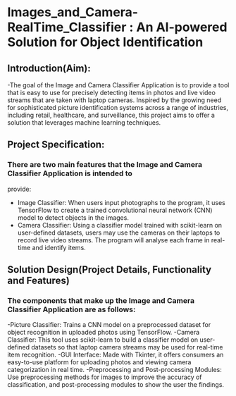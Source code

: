 # Images_and_Camera-RealTime_Classifier : An AI-powered Solution for Object Identification

## Introduction(Aim):
-The goal of the Image and Camera Classifier Application is to provide a tool that is easy to use
for precisely detecting items in photos and live video streams that are taken with laptop cameras.
Inspired by the growing need for sophisticated picture identification systems across a range of
industries, including retail, healthcare, and surveillance, this project aims to offer a solution that
leverages machine learning techniques.

## Project Specification:
### There are two main features that the Image and Camera Classifier Application is intended to
provide:
- Image Classifier: When users input photographs to the program, it uses TensorFlow to
create a trained convolutional neural network (CNN) model to detect objects in the
images.
- Camera Classifier: Using a classifier model trained with scikit-learn on user-defined
datasets, users may use the cameras on their laptops to record live video streams. The
program will analyse each frame in real-time and identify items.

## Solution Design(Project Details, Functionality and Features)
### The components that make up the Image and Camera Classifier Application are as follows:
-Picture Classifier: Trains a CNN model on a preprocessed dataset for object recognition
in uploaded photos using TensorFlow.
-Camera Classifier: This tool uses scikit-learn to build a classifier model on user-defined
datasets so that laptop camera streams may be used for real-time item recognition.
-GUI Interface: Made with Tkinter, it offers consumers an easy-to-use platform for
uploading photos and viewing camera categorization in real time.
-Preprocessing and Post-processing Modules: Use preprocessing methods for images to
improve the accuracy of classification, and post-processing modules to show the user the
findings.
